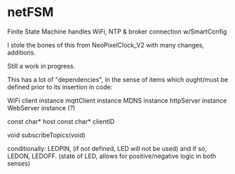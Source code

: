 # netFSM
Finite State Machine handles WiFi, NTP &amp; broker connection w/SmartConfig

I stole the bones of this from NeoPixelClock_V2 with many changes, additions.

Still a work in progress.

This has a lot of "dependencies", in the sense of items which ought/must be defined prior to its insertion in code:

 WiFi client instance
 mqttClient instance
 MDNS instance
 httpServer instance
 WebServer instance (?)
 
 const char* host
 const char* clientID
  
 void subscribeTopics(void)
 
 conditionally:
  LEDPIN, (if not defined, LED will not be used) and if so,
  LEDON, LEDOFF. (state of LED, allows for positive/negative logic in both senses)
  
